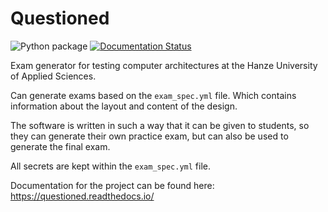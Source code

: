 # Questioned
![Python package](https://github.com/DavidVisscher/questioned/workflows/Python%20package/badge.svg)
[![Documentation Status](https://readthedocs.org/projects/questioned/badge/?version=latest)](https://questioned.readthedocs.io/en/latest/?badge=latest)

Exam generator for testing computer architectures at the Hanze University of Applied Sciences.

Can generate exams based on the `exam_spec.yml` file. Which contains information about the layout and content of the design.

The software is written in such a way that it can be given to students, so they can generate their own practice exam, but can also be used to generate the final exam.

All secrets are kept within the `exam_spec.yml` file.

Documentation for the project can be found here:
https://questioned.readthedocs.io/
